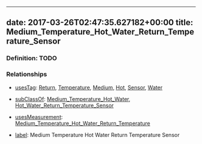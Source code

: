 
---
date: 2017-03-26T02:47:35.627182+00:00
title: Medium_Temperature_Hot_Water_Return_Temperature_Sensor
---
### Definition: TODO

### Relationships

* [usesTag](https://brickschema.org/schema/1.0/BrickFrame#usesTag): [Return](https://brickschema.org/schema/1.0/BrickTag#Return), [Temperature](https://brickschema.org/schema/1.0/BrickTag#Temperature), [Medium](https://brickschema.org/schema/1.0/BrickTag#Medium), [Hot](https://brickschema.org/schema/1.0/BrickTag#Hot), [Sensor](https://brickschema.org/schema/1.0/BrickTag#Sensor), [Water](https://brickschema.org/schema/1.0/BrickTag#Water)

* [subClassOf](http://www.w3.org/2000/01/rdf-schema#subClassOf): [Medium_Temperature_Hot_Water](https://brickschema.org/schema/1.0/Brick#Medium_Temperature_Hot_Water), [Hot_Water_Return_Temperature_Sensor](https://brickschema.org/schema/1.0/Brick#Hot_Water_Return_Temperature_Sensor)

* [usesMeasurement](https://brickschema.org/schema/1.0/BrickFrame#usesMeasurement): [Medium_Temperature_Hot_Water_Return_Temperature](https://brickschema.org/schema/1.0/Brick#Medium_Temperature_Hot_Water_Return_Temperature)

* [label](http://www.w3.org/2000/01/rdf-schema#label): Medium Temperature Hot Water Return Temperature Sensor
